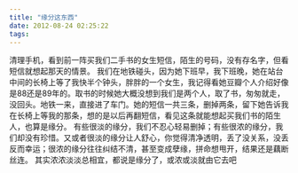 ```yaml
---
title: "缘分这东西"
date: 2012-08-24 02:25:22
tags:
---
```


清理手机，看到前一阵买我们二手书的女生短信，陌生的号码，没有存名字，但看短信就想起那天的情景。 我们在地铁碰头，因为她下班早，我下班晚，她在站台中间的长椅上等了我快半个钟头，胖胖的一个女生，我记得看她豆瓣个人介绍好像是88还是89年的。取书的时候她大概没想到我们是两个人，取了书，匆匆就走，没回头。地铁一来，直接进了车门。她的短信一共三条，删掉两条，留下她告诉我在长椅上等我的那条，想的是以后再翻短信，看见这条就能想起买我们书的陌生人，也算是缘分。 有些很淡的缘分，我们不忍心轻易删掉；有些很浓的缘分，我们却没有珍惜。又或者很淡的缘分让人舒心，你觉得清净透明，丢了没关系，没丢反而幸运；很浓的缘分往往纠结不清，甚至变成孽缘，拼命想甩开，结果还是藕断丝连。 其实浓浓淡淡总相宜，都说是缘分了，或浓或淡就由它去吧